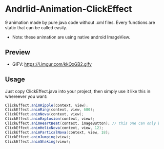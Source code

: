 # Andrlid-Animation-ClickEffect
 9 animation made by pure java code without .xml files. 
 Every functions are static that can be called easily.
 - Note: these animation are using native android ImageView.
 
## Preview
+ GIFV: https://i.imgur.com/kkQxGB2.gifv

## Usage
Just copy ClickEffect.java into your project, 
then simply use it like this in whereever you want:

```java
ClickEffect.animRipple(context, view);
ClickEffect.animRing(context, view, 600);
ClickEffect.animNova(context, view);
ClickEffect.animExplosion(context, view);
ClickEffect.animHeartBeat(context, imageButton); // this one can only be ImageView or ImageButton
ClickEffect.animHelixNova(context, view, 12);
ClickEffect.animParticalNova(context, view, 18);
ClickEffect.animJumping(view);
ClickEffect.animShaking(view);             
```

